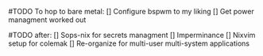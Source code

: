 #TODO To hop to bare metal:
[] Configure bspwm to my liking
[] Get power managment worked out

#TODO after:
[] Sops-nix for secrets managment
[] Imperminance 
[] Nixvim setup for colemak
[] Re-organize for multi-user multi-system applications
